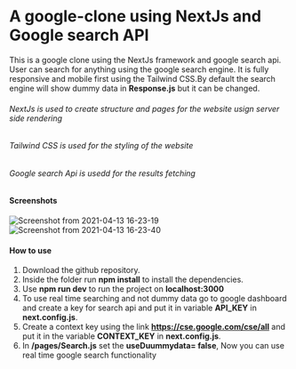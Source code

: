 # A google-clone using NextJs and Google search API

This is a google clone using the NextJs framework and google search api. User can search for anything using the google search engine. It is fully responsive and mobile first using the Tailwind CSS.By default the search engine will show dummy data in **Response.js** but it can be changed.

###### NextJs is used to create structure and pages for the website usign server side rendering
###### Tailwind CSS is used for the styling of the website
###### Google search Api is usedd for the results fetching

#### Screenshots
![Screenshot from 2021-04-13 16-23-19](https://user-images.githubusercontent.com/22026768/114546766-2e804200-9c7b-11eb-9502-ab1fc5bcf362.png)
![Screenshot from 2021-04-13 16-23-40](https://user-images.githubusercontent.com/22026768/114546776-2fb16f00-9c7b-11eb-9ea2-b74e69a35868.png)


#### How to use

1. Download the github repository.
2. Inside the folder run **npm install** to install the dependencies.
3. Use **npm run dev** to run the project on **localhost:3000**
4. To use real time searching and not dummy data go to google dashboard and create a key for search api and put it in variable **API_KEY** in **next.config.js**.
5. Create a context key using the link **https://cse.google.com/cse/all** and put it in the variable **CONTEXT_KEY** in **next.config.js**.
6. In **/pages/Search.js** set the **useDuummydata= false**, Now you can use real time google search functionality 
